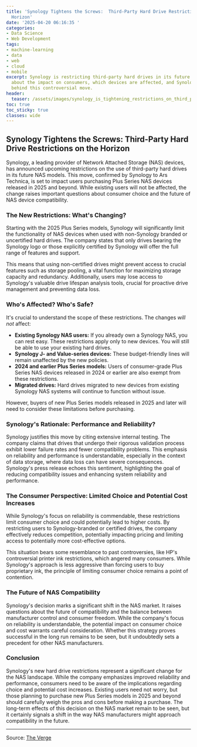 ```yaml
---
title: 'Synology Tightens the Screws:  Third-Party Hard Drive Restrictions on the
  Horizon'
date: '2025-04-20 06:16:35 '
categories:
- Data Science
- Web Development
tags:
- machine-learning
- data
- web
- cloud
- mobile
excerpt: Synology is restricting third-party hard drives in its future NAS devices.  Learn
  about the impact on consumers, which devices are affected, and Synology's reasoning
  behind this controversial move.
header:
  teaser: /assets/images/synology_is_tightening_restrictions_on_third_party_20250420061634.png
toc: true
toc_sticky: true
classes: wide
---
```


## Synology Tightens the Screws:  Third-Party Hard Drive Restrictions on the Horizon

Synology, a leading provider of Network Attached Storage (NAS) devices, has announced upcoming restrictions on the use of third-party hard drives in its future NAS models. This move, confirmed by Synology to Ars Technica, is set to impact users purchasing Plus Series NAS devices released in 2025 and beyond. While existing users will not be affected, the change raises important questions about consumer choice and the future of NAS device compatibility.

### The New Restrictions: What's Changing?

Starting with the 2025 Plus Series models, Synology will significantly limit the functionality of NAS devices when used with non-Synology branded or uncertified hard drives.  The company states that only drives bearing the Synology logo or those explicitly certified by Synology will offer the full range of features and support.

This means that using non-certified drives might prevent access to crucial features such as storage pooling, a vital function for maximizing storage capacity and redundancy.  Additionally, users may lose access to Synology's valuable drive lifespan analysis tools, crucial for proactive drive management and preventing data loss.

### Who's Affected?  Who's Safe?

It's crucial to understand the scope of these restrictions. The changes *will not* affect:

* **Existing Synology NAS users:**  If you already own a Synology NAS, you can rest easy.  These restrictions apply only to new devices.  You will still be able to use your existing hard drives.
* **Synology J- and Value-series devices:**  These budget-friendly lines will remain unaffected by the new policies.
* **2024 and earlier Plus Series models:**  Users of consumer-grade Plus Series NAS devices released in 2024 or earlier are also exempt from these restrictions.
* **Migrated drives:** Hard drives migrated to new devices from existing Synology NAS systems will continue to function without issue.

However, buyers of new Plus Series models released in 2025 and later will need to consider these limitations before purchasing.

### Synology's Rationale: Performance and Reliability?

Synology justifies this move by citing extensive internal testing.  The company claims that drives that undergo their rigorous validation process exhibit lower failure rates and fewer compatibility problems.  This emphasis on reliability and performance is understandable, especially in the context of data storage, where data loss can have severe consequences.  Synology's press release echoes this sentiment, highlighting the goal of reducing compatibility issues and enhancing system reliability and performance.

### The Consumer Perspective: Limited Choice and Potential Cost Increases

While Synology's focus on reliability is commendable, these restrictions limit consumer choice and could potentially lead to higher costs.  By restricting users to Synology-branded or certified drives, the company effectively reduces competition, potentially impacting pricing and limiting access to potentially more cost-effective options.

This situation bears some resemblance to past controversies, like HP's controversial printer ink restrictions, which angered many consumers.  While Synology's approach is less aggressive than forcing users to buy proprietary ink, the principle of limiting consumer choice remains a point of contention.

### The Future of NAS Compatibility

Synology's decision marks a significant shift in the NAS market. It raises questions about the future of compatibility and the balance between manufacturer control and consumer freedom.  While the company's focus on reliability is understandable, the potential impact on consumer choice and cost warrants careful consideration.  Whether this strategy proves successful in the long run remains to be seen, but it undoubtedly sets a precedent for other NAS manufacturers.

### Conclusion

Synology's new hard drive restrictions represent a significant change for the NAS landscape. While the company emphasizes improved reliability and performance, consumers need to be aware of the implications regarding choice and potential cost increases.  Existing users need not worry, but those planning to purchase new Plus Series models in 2025 and beyond should carefully weigh the pros and cons before making a purchase.  The long-term effects of this decision on the NAS market remain to be seen, but it certainly signals a shift in the way NAS manufacturers might approach compatibility in the future.

---

Source: [The Verge](https://www.theverge.com/news/652364/synology-nas-third-party-hard-drive-restrictions)